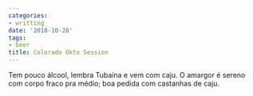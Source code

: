 ```yaml
---
categories:
- writting
date: '2018-10-28'
tags:
- beer
title: Colorado Okto Session
---
```


Tem pouco álcool, lembra Tubaína e vem com caju. O amargor é sereno com corpo fraco pra médio; boa pedida com castanhas de caju.

